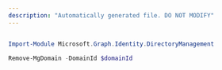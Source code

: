 ```yaml
---
description: "Automatically generated file. DO NOT MODIFY"
---
```


```powershell

Import-Module Microsoft.Graph.Identity.DirectoryManagement

Remove-MgDomain -DomainId $domainId

```